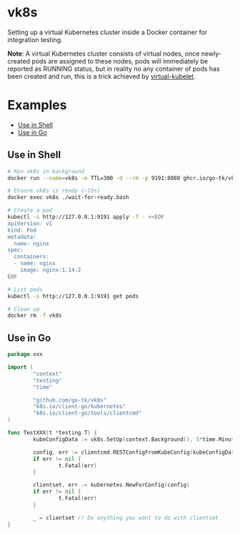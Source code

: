 # vk8s

Setting up a virtual Kubernetes cluster inside a Docker container for integration testing.

**Note**: A virtual Kubernetes cluster consists of virtual nodes, once newly-created pods are
assigned to these nodes, pods will immediately be reported as RUNNING status, but in reality
no any container of pods has been created and run, this is a trick achieved by [virtual-kubelet](https://github.com/virtual-kubelet/virtual-kubelet).

# Examples

- [Use in Shell](#use-in-shell)
- [Use in Go](#use-in-go)

## Use in Shell

```sh
# Run vk8s in background
docker run --name=vk8s -e TTL=300 -d --rm -p 9191:8080 ghcr.io/go-tk/vk8s:v0.2.0

# Ensure vk8s is ready (~15s)
docker exec vk8s ./wait-for-ready.bash

# Create a pod
kubectl -s http://127.0.0.1:9191 apply -f - <<EOF
apiVersion: v1
kind: Pod
metadata:
  name: nginx
spec:
  containers:
  - name: nginx
    image: nginx:1.14.2
EOF

# List pods
kubectl -s http://127.0.0.1:9191 get pods

# Clean up
docker rm -f vk8s
```

## Use in Go

```go
package xxx

import (
        "context"
        "testing"
        "time"

        "github.com/go-tk/vk8s"
        "k8s.io/client-go/kubernetes"
        "k8s.io/client-go/tools/clientcmd"
)

func TestXXX(t *testing.T) {
        kubeConfigData := vk8s.SetUp(context.Background(), 5*time.Minute, t)

        config, err := clientcmd.RESTConfigFromKubeConfig(kubeConfigData)
        if err != nil {
                t.Fatal(err)
        }

        clientset, err := kubernetes.NewForConfig(config)
        if err != nil {
                t.Fatal(err)
        }

        _ = clientset // Do anything you want to do with clientset
}
```
